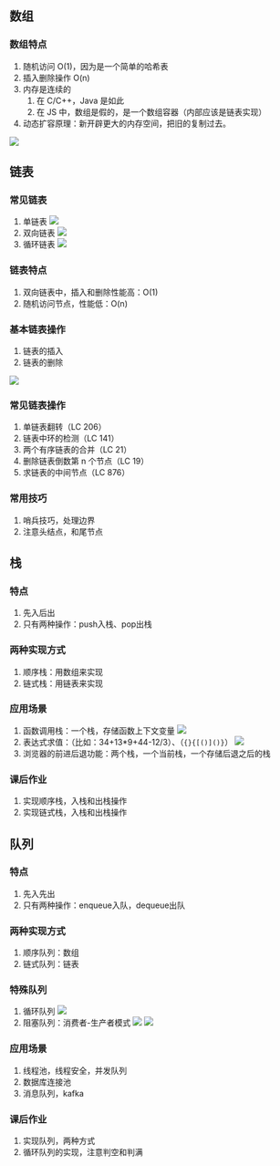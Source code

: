 ## 数组

### 数组特点
1. 随机访问 O(1)，因为是一个简单的哈希表
2. 插入删除操作 O(n)
3. 内存是连续的
    1. 在 C/C++，Java 是如此
    2. 在 JS 中，数组是假的，是一个数组容器（内部应该是链表实现）
4. 动态扩容原理：新开辟更大的内存空间，把旧的复制过去。

![](https://static001.geekbang.org/resource/image/98/c4/98df8e702b14096e7ee4a5141260cdc4.jpg)

## 链表

### 常见链表
1. 单链表
    ![](https://static001.geekbang.org/resource/image/b9/eb/b93e7ade9bb927baad1348d9a806ddeb.jpg)
2. 双向链表
    ![](https://static001.geekbang.org/resource/image/cb/0b/cbc8ab20276e2f9312030c313a9ef70b.jpg)
3. 循环链表
    ![](https://static001.geekbang.org/resource/image/86/55/86cb7dc331ea958b0a108b911f38d155.jpg)

### 链表特点
1. 双向链表中，插入和删除性能高：O(1)
2. 随机访问节点，性能低：O(n)

### 基本链表操作
1. 链表的插入
2. 链表的删除

![](https://static001.geekbang.org/resource/image/45/17/452e943788bdeea462d364389bd08a17.jpg)

### 常见链表操作
1. 单链表翻转（LC 206）
2. 链表中环的检测（LC 141）
3. 两个有序链表的合并（LC 21）
4. 删除链表倒数第 n 个节点（LC 19）
5. 求链表的中间节点（LC 876）

### 常用技巧
1. 哨兵技巧，处理边界
2. 注意头结点，和尾节点

## 栈

### 特点
1. 先入后出
2. 只有两种操作：push入栈、pop出栈

### 两种实现方式
1. 顺序栈：用数组来实现
2. 链式栈：用链表来实现

### 应用场景
1. 函数调用栈：一个栈，存储函数上下文变量
    ![](https://static001.geekbang.org/resource/image/17/1c/17b6c6711e8d60b61d65fb0df5559a1c.jpg)
2. 表达式求值：（比如：34+13*9+44-12/3）、（`{}{[()]()}`）
    ![](https://static001.geekbang.org/resource/image/bc/00/bc77c8d33375750f1700eb7778551600.jpg)
3. 浏览器的前进后退功能：两个栈，一个当前栈，一个存储后退之后的栈

### 课后作业
1. 实现顺序栈，入栈和出栈操作
2. 实现链式栈，入栈和出栈操作

## 队列

### 特点
1. 先入先出
2. 只有两种操作：enqueue入队，dequeue出队

### 两种实现方式
1. 顺序队列：数组
2. 链式队列：链表

### 特殊队列
1. 循环队列
    ![](https://static001.geekbang.org/resource/image/3d/ec/3d81a44f8c42b3ceee55605f9aeedcec.jpg)
2. 阻塞队列：消费者-生产者模式
    ![](https://static001.geekbang.org/resource/image/5e/eb/5ef3326181907dea0964f612890185eb.jpg)
    ![](https://static001.geekbang.org/resource/image/9f/67/9f539cc0f1edc20e7fa6559193898067.jpg)

### 应用场景
1. 线程池，线程安全，并发队列
2. 数据库连接池
3. 消息队列，kafka

### 课后作业
1. 实现队列，两种方式
2. 循环队列的实现，注意判空和判满